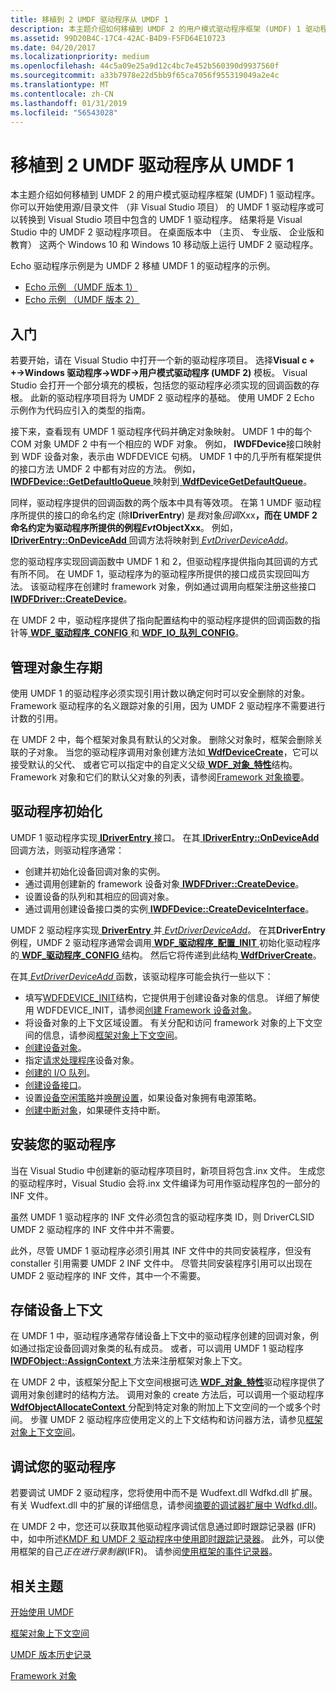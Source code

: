 ```yaml
---
title: 移植到 2 UMDF 驱动程序从 UMDF 1
description: 本主题介绍如何移植到 UMDF 2 的用户模式驱动程序框架 (UMDF) 1 驱动程序。
ms.assetid: 99D20B4C-17C4-42AC-B4D9-F5FD64E10723
ms.date: 04/20/2017
ms.localizationpriority: medium
ms.openlocfilehash: 44c5a09e25a9d12c4bc7e452b560390d9937560f
ms.sourcegitcommit: a33b7978e22d5bb9f65ca7056f955319049a2e4c
ms.translationtype: MT
ms.contentlocale: zh-CN
ms.lasthandoff: 01/31/2019
ms.locfileid: "56543028"
---
```

# <a name="porting-a-driver-from-umdf-1-to-umdf-2"></a>移植到 2 UMDF 驱动程序从 UMDF 1


本主题介绍如何移植到 UMDF 2 的用户模式驱动程序框架 (UMDF) 1 驱动程序。 你可以开始使用源/目录文件 （非 Visual Studio 项目） 的 UMDF 1 驱动程序或可以转换到 Visual Studio 项目中包含的 UMDF 1 驱动程序。 结果将是 Visual Studio 中的 UMDF 2 驱动程序项目。 在桌面版本中 （主页、 专业版、 企业版和教育） 这两个 Windows 10 和 Windows 10 移动版上运行 UMDF 2 驱动程序。

Echo 驱动程序示例是为 UMDF 2 移植 UMDF 1 的驱动程序的示例。

-   [Echo 示例 （UMDF 版本 1）](https://go.microsoft.com/fwlink/p/?LinkId=617707)
-   [Echo 示例 （UMDF 版本 2）](https://go.microsoft.com/fwlink/p/?LinkId=617708)

## <a name="getting-started"></a>入门


若要开始，请在 Visual Studio 中打开一个新的驱动程序项目。 选择**Visual c + +-&gt;Windows 驱动程序-&gt;WDF-&gt;用户模式驱动程序 (UMDF 2)** 模板。 Visual Studio 会打开一个部分填充的模板，包括您的驱动程序必须实现的回调函数的存根。 此新的驱动程序项目将为 UMDF 2 驱动程序的基础。 使用 UMDF 2 Echo 示例作为代码应引入的类型的指南。

接下来，查看现有 UMDF 1 驱动程序代码并确定对象映射。 UMDF 1 中的每个 COM 对象 UMDF 2 中有一个相应的 WDF 对象。 例如， **IWDFDevice**接口映射到 WDF 设备对象，表示由 WDFDEVICE 句柄。 UMDF 1 中的几乎所有框架提供的接口方法 UMDF 2 中都有对应的方法。 例如， [ **IWDFDevice::GetDefaultIoQueue** ](https://msdn.microsoft.com/library/windows/hardware/ff558830)映射到[ **WdfDeviceGetDefaultQueue**](https://msdn.microsoft.com/library/windows/hardware/ff545965)。

同样，驱动程序提供的回调函数的两个版本中具有等效项。 在第 1 UMDF 驱动程序所提供的接口的命名约定 (除**IDriverEntry**) 是*我*对象*回调*Xxx<strong>，而在 UMDF 2 命名约定为驱动程序所提供的例程*Evt*ObjectXxx</strong>。 例如， [ **IDriverEntry::OnDeviceAdd** ](https://msdn.microsoft.com/library/windows/hardware/ff554896)回调方法将映射到[ *EvtDriverDeviceAdd*](https://msdn.microsoft.com/library/windows/hardware/ff541693)。

您的驱动程序实现回调函数中 UMDF 1 和 2，但驱动程序提供指向其回调的方式有所不同。 在 UMDF 1，驱动程序为的驱动程序所提供的接口成员实现回叫方法。 该驱动程序在创建时 framework 对象，例如通过调用向框架注册这些接口[ **IWDFDriver::CreateDevice**](https://msdn.microsoft.com/library/windows/hardware/ff558899)。

在 UMDF 2 中，驱动程序提供了指向配置结构中的驱动程序提供的回调函数的指针等[ **WDF\_驱动程序\_CONFIG** ](https://msdn.microsoft.com/library/windows/hardware/ff551300)和[ **WDF\_IO\_队列\_CONFIG**](https://msdn.microsoft.com/library/windows/hardware/ff552359)。

## <a name="managing-object-lifetime"></a>管理对象生存期


使用 UMDF 1 的驱动程序必须实现引用计数以确定何时可以安全删除的对象。 Framework 驱动程序的名义跟踪对象的引用，因为 UMDF 2 驱动程序不需要进行计数的引用。

在 UMDF 2 中，每个框架对象具有默认的父对象。 删除父对象时，框架会删除关联的子对象。 当您的驱动程序调用对象创建方法如[ **WdfDeviceCreate**](https://msdn.microsoft.com/library/windows/hardware/ff545926)，它可以接受默认的父代、 或者它可以指定中的自定义父级[ **WDF\_对象\_特性**](https://msdn.microsoft.com/library/windows/hardware/ff552400)结构。 Framework 对象和它们的默认父对象的列表，请参阅[Framework 对象摘要](summary-of-framework-objects.md)。

## <a name="driver-initialization"></a>驱动程序初始化


UMDF 1 驱动程序实现[ **IDriverEntry** ](https://msdn.microsoft.com/library/windows/hardware/ff554885)接口。 在其[ **IDriverEntry::OnDeviceAdd** ](https://msdn.microsoft.com/library/windows/hardware/ff554896)回调方法，则驱动程序通常：

-   创建并初始化设备回调对象的实例。
-   通过调用创建新的 framework 设备对象[ **IWDFDriver::CreateDevice**](https://msdn.microsoft.com/library/windows/hardware/ff558899)。
-   设置设备的队列和其相应的回调对象。
-   通过调用创建设备接口类的实例[ **IWDFDevice::CreateDeviceInterface**](https://msdn.microsoft.com/library/windows/hardware/ff557016)。

UMDF 2 驱动程序实现[ **DriverEntry** ](https://msdn.microsoft.com/library/windows/hardware/ff540807)并[ *EvtDriverDeviceAdd*](https://msdn.microsoft.com/library/windows/hardware/ff541693)。 在其**DriverEntry**例程，UMDF 2 驱动程序通常会调用[ **WDF\_驱动程序\_配置\_INIT** ](https://msdn.microsoft.com/library/windows/hardware/ff551302)初始化驱动程序的[ **WDF\_驱动程序\_CONFIG** ](https://msdn.microsoft.com/library/windows/hardware/ff551300)结构。 然后它将传递到此结构[ **WdfDriverCreate**](https://msdn.microsoft.com/library/windows/hardware/ff547175)。

在其[ *EvtDriverDeviceAdd* ](https://msdn.microsoft.com/library/windows/hardware/ff541693)函数，该驱动程序可能会执行一些以下：

-   填写[WDFDEVICE\_INIT](https://msdn.microsoft.com/library/windows/hardware/ff546951)结构，它提供用于创建设备对象的信息。 详细了解使用 WDFDEVICE\_INIT，请参阅[创建 Framework 设备对象](creating-a-framework-device-object.md)。
-   将设备对象的上下文区域设置。 有关分配和访问 framework 对象的上下文空间的信息，请参阅[框架对象上下文空间](framework-object-context-space.md)。
-   [创建设备对象](creating-a-framework-device-object.md)。
-   指定[请求处理程序](request-handlers.md)设备对象。
-   [创建的 I/O 队列](creating-i-o-queues.md)。
-   [创建设备接口](using-device-interfaces.md)。
-   设置[设备空闲策略](supporting-idle-power-down.md)并[唤醒设置](supporting-system-wake-up.md)，如果设备对象拥有电源策略。
-   [创建中断对象](creating-an-interrupt-object.md)，如果硬件支持中断。

## <a name="installing-your-driver"></a>安装您的驱动程序


当在 Visual Studio 中创建新的驱动程序项目时，新项目将包含.inx 文件。 生成您的驱动程序时，Visual Studio 会将.inx 文件编译为可用作驱动程序包的一部分的 INF 文件。

虽然 UMDF 1 驱动程序的 INF 文件必须包含的驱动程序类 ID，则 DriverCLSID UMDF 2 驱动程序的 INF 文件中并不需要。

此外，尽管 UMDF 1 驱动程序必须引用其 INF 文件中的共同安装程序，但没有 constaller 引用需要 UMDF 2 INF 文件中。 尽管共同安装程序引用可以出现在 UMDF 2 驱动程序的 INF 文件，其中一个不需要。

## <a name="storing-device-context"></a>存储设备上下文


在 UMDF 1 中，驱动程序通常存储设备上下文中的驱动程序创建的回调对象，例如通过指定设备回调对象类的私有成员。 或者，可以调用 UMDF 1 驱动程序[ **IWDFObject::AssignContext** ](https://msdn.microsoft.com/library/windows/hardware/ff560208)方法来注册框架对象上下文。

在 UMDF 2 中，该框架分配上下文空间根据可选[ **WDF\_对象\_特性**](https://msdn.microsoft.com/library/windows/hardware/ff552400)驱动程序提供了调用对象创建时的结构方法。 调用对象的 create 方法后，可以调用一个驱动程序[ **WdfObjectAllocateContext** ](https://msdn.microsoft.com/library/windows/hardware/ff548723)分配到特定对象的附加上下文空间的一个或多个时间。 步骤 UMDF 2 驱动程序应使用定义的上下文结构和访问器方法，请参见[框架对象上下文空间](framework-object-context-space.md)。

## <a name="debugging-your-driver"></a>调试您的驱动程序


若要调试 UMDF 2 驱动程序，您将使用中而不是 Wudfext.dll Wdfkd.dll 扩展。 有关 Wudfext.dll 中的扩展的详细信息，请参阅[摘要的调试器扩展中 Wdfkd.dll](debugger-extensions-for-kmdf-drivers.md)。

在 UMDF 2 中，您还可以获取其他驱动程序调试信息通过即时跟踪记录器 (IFR) 中，如中所述[KMDF 和 UMDF 2 驱动程序中使用即时跟踪记录器](using-wpp-software-tracing-in-kmdf-and-umdf-2-drivers.md)。 此外，可以使用框架的自己*正在进行录制器*(IFR)。 请参阅[使用框架的事件记录器](using-the-framework-s-event-logger.md)。

## <a name="related-topics"></a>相关主题


[开始使用 UMDF](getting-started-with-umdf-version-2.md)

[框架对象上下文空间](framework-object-context-space.md)

[UMDF 版本历史记录](umdf-version-history.md)

[Framework 对象](framework-objects.md)

 

 






